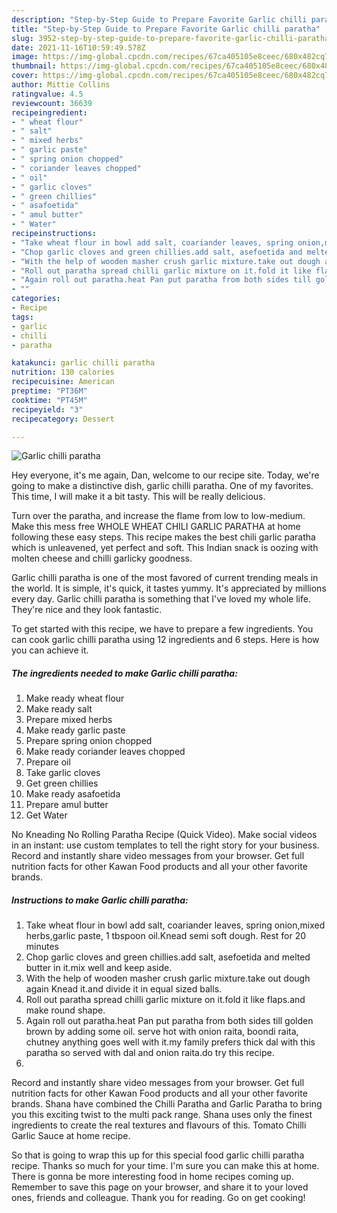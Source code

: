 ```yaml
---
description: "Step-by-Step Guide to Prepare Favorite Garlic chilli paratha"
title: "Step-by-Step Guide to Prepare Favorite Garlic chilli paratha"
slug: 3952-step-by-step-guide-to-prepare-favorite-garlic-chilli-paratha
date: 2021-11-16T10:59:49.578Z
image: https://img-global.cpcdn.com/recipes/67ca405105e8ceec/680x482cq70/garlic-chilli-paratha-recipe-main-photo.jpg
thumbnail: https://img-global.cpcdn.com/recipes/67ca405105e8ceec/680x482cq70/garlic-chilli-paratha-recipe-main-photo.jpg
cover: https://img-global.cpcdn.com/recipes/67ca405105e8ceec/680x482cq70/garlic-chilli-paratha-recipe-main-photo.jpg
author: Mittie Collins
ratingvalue: 4.5
reviewcount: 36639
recipeingredient:
- " wheat flour"
- " salt"
- " mixed herbs"
- " garlic paste"
- " spring onion chopped"
- " coriander leaves chopped"
- " oil"
- " garlic cloves"
- " green chillies"
- " asafoetida"
- " amul butter"
- " Water"
recipeinstructions:
- "Take wheat flour in bowl add salt, coariander leaves, spring onion,mixed herbs,garlic paste, 1 tbspoon oil.Knead semi soft dough. Rest for 20 minutes"
- "Chop garlic cloves and green chillies.add salt, asefoetida and melted butter in it.mix well and keep aside."
- "With the help of wooden masher crush garlic mixture.take out dough again Knead it.and divide it in equal sized balls."
- "Roll out paratha spread chilli garlic mixture on it.fold it like flaps.and make round shape."
- "Again roll out paratha.heat Pan put paratha from both sides till golden brown by adding some oil. serve hot with onion raita, boondi raita, chutney anything goes well with it.my family prefers thick dal with this paratha so served with dal and onion raita.do try this recipe."
- ""
categories:
- Recipe
tags:
- garlic
- chilli
- paratha

katakunci: garlic chilli paratha 
nutrition: 130 calories
recipecuisine: American
preptime: "PT36M"
cooktime: "PT45M"
recipeyield: "3"
recipecategory: Dessert

---
```



![Garlic chilli paratha](https://img-global.cpcdn.com/recipes/67ca405105e8ceec/680x482cq70/garlic-chilli-paratha-recipe-main-photo.jpg)

Hey everyone, it's me again, Dan, welcome to our recipe site. Today, we're going to make a distinctive dish, garlic chilli paratha. One of my favorites. This time, I will make it a bit tasty. This will be really delicious.

Turn over the paratha, and increase the flame from low to low-medium. Make this mess free WHOLE WHEAT CHILI GARLIC PARATHA at home following these easy steps. This recipe makes the best chili garlic paratha which is unleavened, yet perfect and soft. This Indian snack is oozing with molten cheese and chilli garlicky goodness.

Garlic chilli paratha is one of the most favored of current trending meals in the world. It is simple, it's quick, it tastes yummy. It's appreciated by millions every day. Garlic chilli paratha is something that I've loved my whole life. They're nice and they look fantastic.


To get started with this recipe, we have to prepare a few ingredients. You can cook garlic chilli paratha using 12 ingredients and 6 steps. Here is how you can achieve it.

<!--inarticleads1-->

##### The ingredients needed to make Garlic chilli paratha:

1. Make ready  wheat flour
1. Make ready  salt
1. Prepare  mixed herbs
1. Make ready  garlic paste
1. Prepare  spring onion chopped
1. Make ready  coriander leaves chopped
1. Prepare  oil
1. Take  garlic cloves
1. Get  green chillies
1. Make ready  asafoetida
1. Prepare  amul butter
1. Get  Water


No Kneading No Rolling Paratha Recipe (Quick Video). Make social videos in an instant: use custom templates to tell the right story for your business. Record and instantly share video messages from your browser. Get full nutrition facts for other Kawan Food products and all your other favorite brands. 

<!--inarticleads2-->

##### Instructions to make Garlic chilli paratha:

1. Take wheat flour in bowl add salt, coariander leaves, spring onion,mixed herbs,garlic paste, 1 tbspoon oil.Knead semi soft dough. Rest for 20 minutes
1. Chop garlic cloves and green chillies.add salt, asefoetida and melted butter in it.mix well and keep aside.
1. With the help of wooden masher crush garlic mixture.take out dough again Knead it.and divide it in equal sized balls.
1. Roll out paratha spread chilli garlic mixture on it.fold it like flaps.and make round shape.
1. Again roll out paratha.heat Pan put paratha from both sides till golden brown by adding some oil. serve hot with onion raita, boondi raita, chutney anything goes well with it.my family prefers thick dal with this paratha so served with dal and onion raita.do try this recipe.
1. 


Record and instantly share video messages from your browser. Get full nutrition facts for other Kawan Food products and all your other favorite brands. Shana have combined the Chilli Paratha and Garlic Paratha to bring you this exciting twist to the multi pack range. Shana uses only the finest ingredients to create the real textures and flavours of this. Tomato Chilli Garlic Sauce at home recipe. 

So that is going to wrap this up for this special food garlic chilli paratha recipe. Thanks so much for your time. I'm sure you can make this at home. There is gonna be more interesting food in home recipes coming up. Remember to save this page on your browser, and share it to your loved ones, friends and colleague. Thank you for reading. Go on get cooking!
